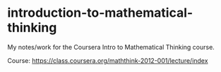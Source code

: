 introduction-to-mathematical-thinking
=====================================

My notes/work for the Coursera Intro to Mathematical Thinking course.

Course:
https://class.coursera.org/maththink-2012-001/lecture/index


